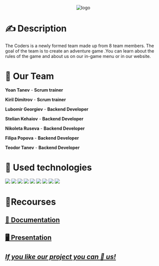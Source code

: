 <p align = "center">
 <img src = "" alt = "logo">

  <h1>✍ Description </h1>
  The Coders is a newly formed team made up from 8 team members. The goal of the team is to create an adventure game .You can learn about the rules of the game and about us on our in-game menu or in our website.
  <h1>🤝 Our Team </h1>
  <p>
  
  **Yoan Tanev** - **Scrum trainer**	
   
  **Kiril Dimitrov** - **Scrum trainer**	
   	
 **Lubomir Georgiev** - **Backend Developer** 
  	
 **Stelian Kehaiov** - **Backend Developer** 
  
  **Nikoleta Ruseva** - **Backend Developer** 
  
  **Filipa Popova** - **Backend Developer** 
  
  **Teodor Tanev** - **Backend Developer** 
   


  </p>
  
  <h1>🚀 Used technologies</h1>
  <p align="left"> 
	<a> <img src="https://img.icons8.com/ios-filled/50/4a90e2/c-plus-plus-logo.png"/> </a> 
	<a><img src="https://www.simpleimageresizer.com/_uploads/photos/3fd1c014/Raylib_logo_48x48.png" </a>
	<a><img src="https://img.icons8.com/color/48/000000/css3.png"/> </a>
	<a><img src="https://img.icons8.com/color/48/000000/html-5--v1.png"/></a>
	<a> <img src="https://img.icons8.com/fluency/48/000000/visual-studio.png"/> </a>
	<a> <img src="https://img.icons8.com/color/48/000000/microsoft-teams.png"/> </a>
	<a> <img src="https://img.icons8.com/color/48/000000/microsoft-word-2019--v2.png"/>  </a>
	<a> <img src="https://img.icons8.com/color/48/000000/microsoft-powerpoint-2019--v1.png"/>  </a>
	<img src="https://img.icons8.com/ios-filled/50/000000/unity.png"/>

  </p>
	
   
   <h1>📝Recourses</h1>
  <p>
 <h2> <a href ="https://codingburgas-my.sharepoint.com/:w:/g/personal/lrgeorgiev20_codingburgas_bg/EQrjANkuI15Dr5wb6rCwOcQBwinm838OrHqysWWNxnRkXw?e=AC6l8p" >📄 Documentation</h2>
 <h2> <a href ="https://codingburgas-my.sharepoint.com/:p:/g/personal/lrgeorgiev20_codingburgas_bg/ERkye6ISfvZPm9ByBQE5_0wBshnQbVnumIgkgD3aM7J2NA?e=0FROsf" >🖥 Presentation</h2>
</p>
	
	
## ***If you like our project you can 🌟 us!***
	 
